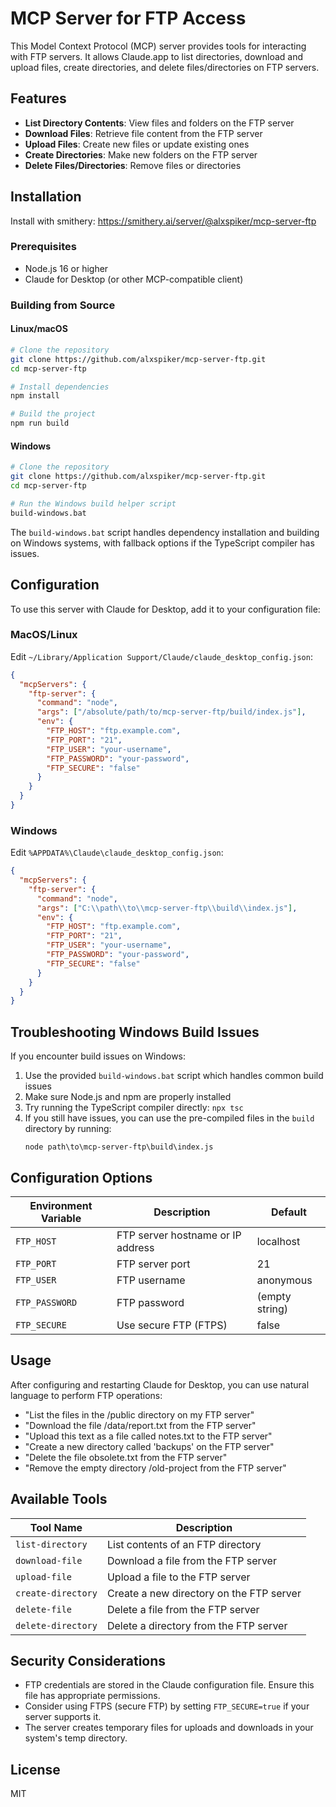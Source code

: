 # MCP Server for FTP Access

This Model Context Protocol (MCP) server provides tools for interacting with FTP servers. It allows Claude.app to list directories, download and upload files, create directories, and delete files/directories on FTP servers.

## Features

- **List Directory Contents**: View files and folders on the FTP server
- **Download Files**: Retrieve file content from the FTP server
- **Upload Files**: Create new files or update existing ones
- **Create Directories**: Make new folders on the FTP server
- **Delete Files/Directories**: Remove files or directories

## Installation

Install with smithery: https://smithery.ai/server/@alxspiker/mcp-server-ftp

### Prerequisites

- Node.js 16 or higher
- Claude for Desktop (or other MCP-compatible client)

### Building from Source

#### Linux/macOS
```bash
# Clone the repository
git clone https://github.com/alxspiker/mcp-server-ftp.git
cd mcp-server-ftp

# Install dependencies
npm install

# Build the project
npm run build
```

#### Windows
```bash
# Clone the repository
git clone https://github.com/alxspiker/mcp-server-ftp.git
cd mcp-server-ftp

# Run the Windows build helper script
build-windows.bat
```

The `build-windows.bat` script handles dependency installation and building on Windows systems, with fallback options if the TypeScript compiler has issues.

## Configuration

To use this server with Claude for Desktop, add it to your configuration file:

### MacOS/Linux
Edit `~/Library/Application Support/Claude/claude_desktop_config.json`:

```json
{
  "mcpServers": {
    "ftp-server": {
      "command": "node",
      "args": ["/absolute/path/to/mcp-server-ftp/build/index.js"],
      "env": {
        "FTP_HOST": "ftp.example.com",
        "FTP_PORT": "21",
        "FTP_USER": "your-username",
        "FTP_PASSWORD": "your-password",
        "FTP_SECURE": "false"
      }
    }
  }
}
```

### Windows
Edit `%APPDATA%\Claude\claude_desktop_config.json`:

```json
{
  "mcpServers": {
    "ftp-server": {
      "command": "node",
      "args": ["C:\\path\\to\\mcp-server-ftp\\build\\index.js"],
      "env": {
        "FTP_HOST": "ftp.example.com",
        "FTP_PORT": "21",
        "FTP_USER": "your-username",
        "FTP_PASSWORD": "your-password",
        "FTP_SECURE": "false"
      }
    }
  }
}
```

## Troubleshooting Windows Build Issues

If you encounter build issues on Windows:

1. Use the provided `build-windows.bat` script which handles common build issues
2. Make sure Node.js and npm are properly installed
3. Try running the TypeScript compiler directly: `npx tsc`
4. If you still have issues, you can use the pre-compiled files in the `build` directory by running:
   ```
   node path\to\mcp-server-ftp\build\index.js
   ```

## Configuration Options

| Environment Variable | Description | Default |
|---------------------|-------------|---------|
| `FTP_HOST` | FTP server hostname or IP address | localhost |
| `FTP_PORT` | FTP server port | 21 |
| `FTP_USER` | FTP username | anonymous |
| `FTP_PASSWORD` | FTP password | (empty string) |
| `FTP_SECURE` | Use secure FTP (FTPS) | false |

## Usage

After configuring and restarting Claude for Desktop, you can use natural language to perform FTP operations:

- "List the files in the /public directory on my FTP server"
- "Download the file /data/report.txt from the FTP server"
- "Upload this text as a file called notes.txt to the FTP server"
- "Create a new directory called 'backups' on the FTP server"
- "Delete the file obsolete.txt from the FTP server"
- "Remove the empty directory /old-project from the FTP server"

## Available Tools

| Tool Name | Description |
|-----------|-------------|
| `list-directory` | List contents of an FTP directory |
| `download-file` | Download a file from the FTP server |
| `upload-file` | Upload a file to the FTP server |
| `create-directory` | Create a new directory on the FTP server |
| `delete-file` | Delete a file from the FTP server |
| `delete-directory` | Delete a directory from the FTP server |

## Security Considerations

- FTP credentials are stored in the Claude configuration file. Ensure this file has appropriate permissions.
- Consider using FTPS (secure FTP) by setting `FTP_SECURE=true` if your server supports it.
- The server creates temporary files for uploads and downloads in your system's temp directory.

## License

MIT
